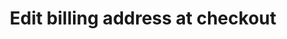---
title: "Edit billing address at checkout"
name: "channelmeta_trade"
key: "edit_billing_address"
description: "If true, then the customer can set their billing address only for a specific order on checkout page."
user_friendly_description: "Allow the customer to edit their billing address particulars at checkout."
default: "false"
values: []
tags: [channelmeta,trade]
type: "meta"
process: "orders"
headless: true
---